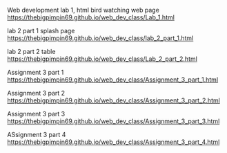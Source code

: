 Web development lab 1, html bird watching web page   https://thebigpimpin69.github.io/web_dev_class/Lab_1.html

lab 2 part 1 splash page  https://thebigpimpin69.github.io/web_dev_class/lab_2_part_1.html

lab 2 part 2 table https://thebigpimpin69.github.io/web_dev_class/Lab_2_part_2.html

Assignment 3 part 1 https://thebigpimpin69.github.io/web_dev_class/Assignment_3_part_1.html

Assignment 3 part 2 https://thebigpimpin69.github.io/web_dev_class/Assignment_3_part_2.html

Assignment 3 part 3 https://thebigpimpin69.github.io/web_dev_class/Assignment_3_part_3.html

ASsignment 3 part 4 https://thebigpimpin69.github.io/web_dev_class/Assignment_3_part_4.html
